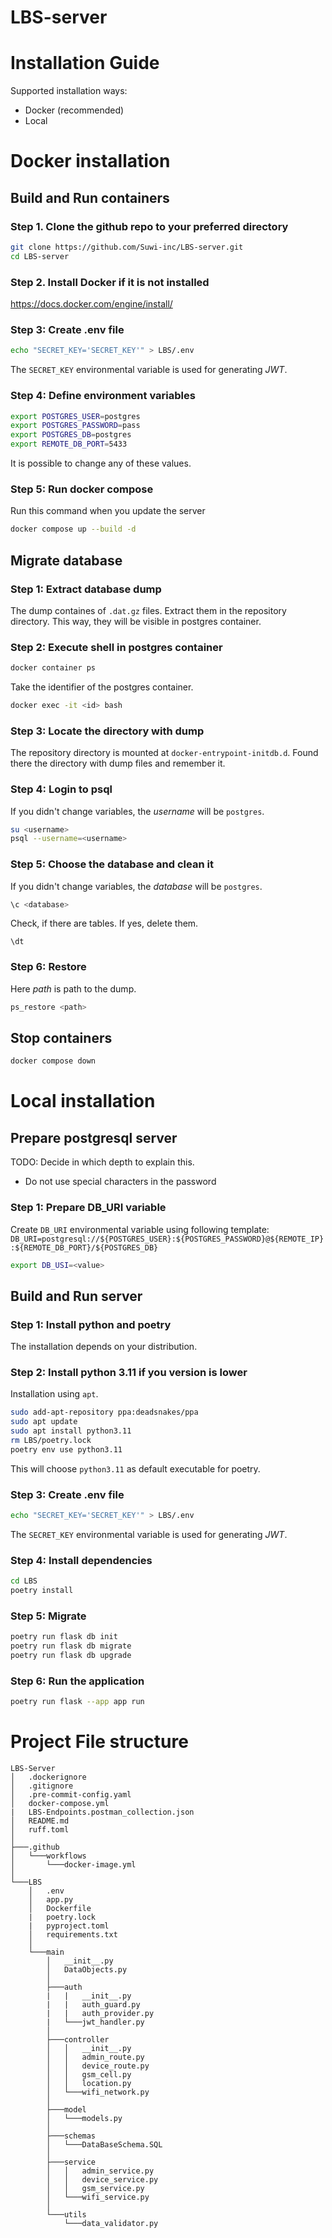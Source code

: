# LBS-server

# Installation Guide

Supported installation ways:
* Docker (recommended)
* Local

# Docker installation

## Build and Run containers

### Step 1. Clone the github repo to your preferred directory
```sh
git clone https://github.com/Suwi-inc/LBS-server.git
cd LBS-server
```

### Step 2. Install Docker if it is not installed
https://docs.docker.com/engine/install/

### Step 3: Create .env file
```sh
echo "SECRET_KEY='SECRET_KEY'" > LBS/.env
```
The `SECRET_KEY` environmental variable is used for generating *JWT*.

### Step 4: Define environment variables
```sh
export POSTGRES_USER=postgres
export POSTGRES_PASSWORD=pass
export POSTGRES_DB=postgres
export REMOTE_DB_PORT=5433
```
It is possible to change any of these values.

### Step 5: Run docker compose
Run this command when you update the server
```sh
docker compose up --build -d
```

## Migrate database

### Step 1: Extract database dump
The dump containes of `.dat.gz` files. Extract them in the repository directory. This way, they will be visible in postgres container.

### Step 2: Execute shell in postgres container
```sh
docker container ps
```
Take the identifier of the postgres container.
```sh
docker exec -it <id> bash
```

### Step 3: Locate the directory with dump
The repository directory is mounted at `docker-entrypoint-initdb.d`. Found there the directory with dump files and remember it.

### Step 4: Login to psql
If you didn't change variables, the *username* will be `postgres`.
```sh
su <username>
psql --username=<username>
```

### Step 5: Choose the database and clean it
If you didn't change variables, the *database* will be `postgres`.
```sh
\c <database>
```

Check, if there are tables. If yes, delete them.
```
\dt
```

### Step 6: Restore
Here *path* is path to the dump.
```sh
ps_restore <path>
```

## Stop containers
```sh
docker compose down
```

# Local installation

## Prepare postgresql server

TODO: Decide in which depth to explain this.

* Do not use special characters in the password

### Step 1: Prepare DB_URI variable

Create `DB_URI` environmental variable using following template:
`DB_URI=postgresql://${POSTGRES_USER}:${POSTGRES_PASSWORD}@${REMOTE_IP}:${REMOTE_DB_PORT}/${POSTGRES_DB}`

```sh
export DB_USI=<value>
```

## Build and Run server

### Step 1: Install python and poetry
The installation depends on your distribution.

### Step 2: Install python 3.11 if you version is lower
Installation using `apt`.
```sh
sudo add-apt-repository ppa:deadsnakes/ppa
sudo apt update
sudo apt install python3.11
rm LBS/poetry.lock
poetry env use python3.11
```
This will choose `python3.11` as default executable for poetry.

### Step 3: Create .env file
```sh
echo "SECRET_KEY='SECRET_KEY'" > LBS/.env
```
The `SECRET_KEY` environmental variable is used for generating *JWT*.

### Step 4: Install dependencies
```sh
cd LBS
poetry install
```

### Step 5: Migrate
```sh
poetry run flask db init
poetry run flask db migrate
poetry run flask db upgrade
```

### Step 6: Run the application
```sh
poetry run flask --app app run
```

# Project File structure

```
LBS-Server
│   .dockerignore
│   .gitignore
│   .pre-commit-config.yaml
│   docker-compose.yml
|   LBS-Endpoints.postman_collection.json
│   README.md
│   ruff.toml
│
├───.github
│   └───workflows
│       └───docker-image.yml
│
└───LBS
    │   .env
    │   app.py
    │   Dockerfile
    |   poetry.lock
    |   pyproject.toml
    │   requirements.txt
    │
    └───main
        │   __init__.py
        │   DataObjects.py
        │
        ├───auth
        |   |   __init__.py
        |   |   auth_guard.py
        |   |   auth_provider.py
        |   └───jwt_handler.py
        │
        ├───controller
        │   │   __init__.py
        │   │   admin_route.py
        │   │   device_route.py
        │   │   gsm_cell.py
        │   │   location.py
        │   └───wifi_network.py
        │
        ├───model
        │   └───models.py
        │
        ├───schemas
        │   └───DataBaseSchema.SQL
        │
        ├───service
        │   │   admin_service.py
        │   │   device_service.py
        │   │   gsm_service.py
        │   └───wifi_service.py
        │
        └───utils
            └───data_validator.py
```
